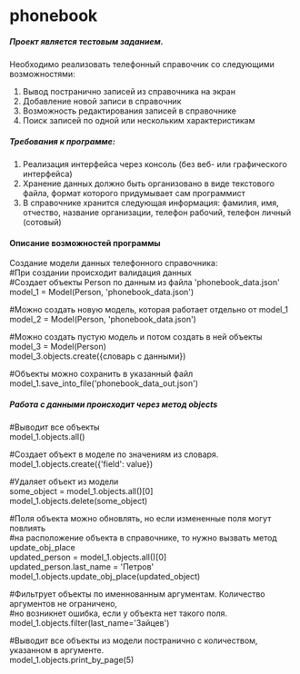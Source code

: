 # phonebook

<h5>Проект является тестовым заданием.</h5>

Необходимо реализовать телефонный справочник со следующими возможностями:

1. Вывод постранично записей из справочника на экран
2. Добавление новой записи в справочник
3. Возможность редактирования записей в справочнике
4. Поиск записей по одной или нескольким характеристикам

<h5>Требования к программе:</h5>

1. Реализация интерфейса через консоль (без веб- или графического интерфейса)
2. Хранение данных должно быть организовано в виде текстового файла, формат
   которого придумывает сам программист
3. В справочнике хранится следующая информация: фамилия, имя, отчество, название
   организации, телефон рабочий, телефон личный (сотовый)



<h4>Описание возможностей программы</h4>

Создание модели данных телефонного справочника:<br>
#При создании происходит валидация данных<br>
#Создает объекты Person по данным из файла 'phonebook_data.json'<br>
model_1 = Model(Person, 'phonebook_data.json')<br>

#Можно создать новую модель, которая работает отдельно от model_1<br>
model_2 = Model(Person, 'phonebook_data.json')<br>

#Можно создать пустую модель и потом создать в ней объекты<br>
model_3 = Model(Person)<br>
model_3.objects.create({словарь с данными})<br>

#Объекты можно сохранить в указанный файл<br>
model_1.save_into_file('phonebook_data_out.json')<br>

<h5>Работа с данными происходит через метод objects</h5>
#Выводит все объекты<br>
model_1.objects.all()<br>

#Создает объект в моделе по значениям из словаря.<br>
model_1.objects.create({'field': value})<br>

#Удаляет объект из модели<br>
some_object = model_1.objects.all()[0]<br>
model_1.objects.delete(some_object)<br>

#Поля объекта можно обновлять, но если измененные поля могут повлиять<br>
#на расположение объекта в справочнике, то нужно вызвать метод update_obj_place<br>
updated_person = model_1.objects.all()[0]<br>
updated_person.last_name = 'Петров'<br>
model_1.objects.update_obj_place(updated_object)<br> 

#Фильтрует объекты по именнованным аргументам. Количество аргументов не ограничено,<br>
#но возникнет ошибка, если у объекта нет такого поля.<br> 
model_1.objects.filter(last_name='Зайцев')<br>

#Выводит все объекты из модели постранично с количеством, указанном в аргументе.<br>
model_1.objects.print_by_page(5)<br>
